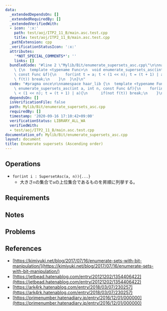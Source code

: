 ```yaml
---
data:
  _extendedDependsOn: []
  _extendedRequiredBy: []
  _extendedVerifiedWith:
  - icon: ':x:'
    path: test/aoj/ITP2_11_B/main.asc.test.cpp
    title: test/aoj/ITP2_11_B/main.asc.test.cpp
  _pathExtension: cpp
  _verificationStatusIcon: ':x:'
  attributes:
    '*NOT_SPECIAL_COMMENTS*': ''
    links: []
  bundledCode: "#line 2 \"Mylib/Bit/enumerate_supersets_asc.cpp\"\n\nnamespace haar_lib\
    \ {\n  template <typename Func>\n  void enumerate_supersets_asc(int a, int n,\
    \ const Func &f){\n    for(int t = a; t < (1 << n); t = (t + 1) | a){\n      if(not\
    \ f(t)) break;\n    }\n  }\n}\n"
  code: "#pragma once\n\nnamespace haar_lib {\n  template <typename Func>\n  void\
    \ enumerate_supersets_asc(int a, int n, const Func &f){\n    for(int t = a; t\
    \ < (1 << n); t = (t + 1) | a){\n      if(not f(t)) break;\n    }\n  }\n}\n"
  dependsOn: []
  isVerificationFile: false
  path: Mylib/Bit/enumerate_supersets_asc.cpp
  requiredBy: []
  timestamp: '2020-09-16 17:10:42+09:00'
  verificationStatus: LIBRARY_ALL_WA
  verifiedWith:
  - test/aoj/ITP2_11_B/main.asc.test.cpp
documentation_of: Mylib/Bit/enumerate_supersets_asc.cpp
layout: document
title: Enumerate supersets (Ascending order)
---
```


## Operations

- `for(int i : SupersetAsc(a, n)){...}`
	- 大きさ`n`の集合で`a`の上位集合であるものを昇順に列挙する。

## Requirements

## Notes

## Problems

## References

- [https://kimiyuki.net/blog/2017/07/16/enumerate-sets-with-bit-manipulation/](https://kimiyuki.net/blog/2017/07/16/enumerate-sets-with-bit-manipulation/)
- [https://jetbead.hatenablog.com/entry/20121202/1354406422](https://jetbead.hatenablog.com/entry/20121202/1354406422)
- [https://ark4rk.hatenablog.com/entry/2018/03/07/230257](https://ark4rk.hatenablog.com/entry/2018/03/07/230257)
- [https://primenumber.hatenadiary.jp/entry/2016/12/01/000000](https://primenumber.hatenadiary.jp/entry/2016/12/01/000000)
